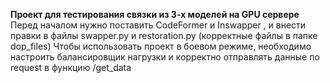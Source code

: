 **Проект для тестирования связки из 3-х моделей на GPU сервере**
Перед началом нужно поставить CodeFormer и Inswapper , и внести правки в файлы swapper.py и restoration.py (корректные файлы в папке dop_files)
Чтобы использовать проект в боевом режиме, необходимо настроить балансировщик нагрузки и корректно отправлять данные по request в функцию /get_data
